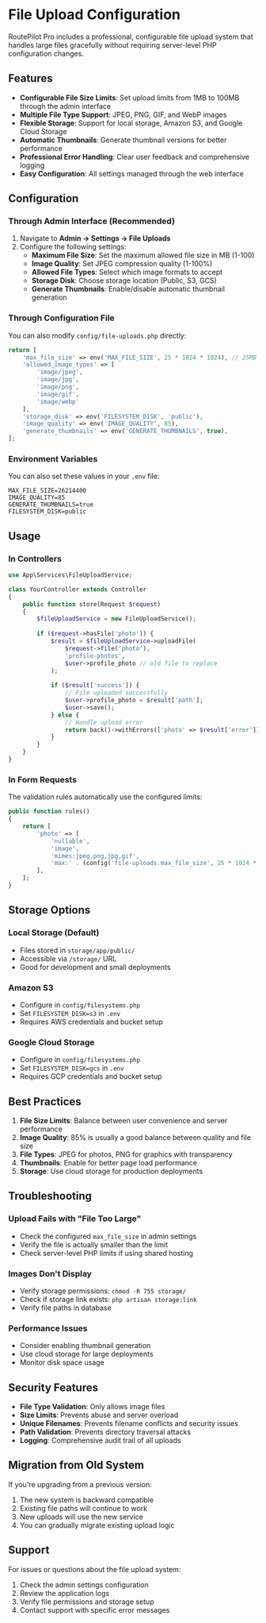 # File Upload Configuration

RoutePilot Pro includes a professional, configurable file upload system that handles large files gracefully without requiring server-level PHP configuration changes.

## Features

- **Configurable File Size Limits**: Set upload limits from 1MB to 100MB through the admin interface
- **Multiple File Type Support**: JPEG, PNG, GIF, and WebP images
- **Flexible Storage**: Support for local storage, Amazon S3, and Google Cloud Storage
- **Automatic Thumbnails**: Generate thumbnail versions for better performance
- **Professional Error Handling**: Clear user feedback and comprehensive logging
- **Easy Configuration**: All settings managed through the web interface

## Configuration

### Through Admin Interface (Recommended)

1. Navigate to **Admin → Settings → File Uploads**
2. Configure the following settings:
   - **Maximum File Size**: Set the maximum allowed file size in MB (1-100)
   - **Image Quality**: Set JPEG compression quality (1-100%)
   - **Allowed File Types**: Select which image formats to accept
   - **Storage Disk**: Choose storage location (Public, S3, GCS)
   - **Generate Thumbnails**: Enable/disable automatic thumbnail generation

### Through Configuration File

You can also modify `config/file-uploads.php` directly:

```php
return [
    'max_file_size' => env('MAX_FILE_SIZE', 25 * 1024 * 1024), // 25MB in bytes
    'allowed_image_types' => [
        'image/jpeg',
        'image/jpg',
        'image/png', 
        'image/gif',
        'image/webp'
    ],
    'storage_disk' => env('FILESYSTEM_DISK', 'public'),
    'image_quality' => env('IMAGE_QUALITY', 85),
    'generate_thumbnails' => env('GENERATE_THUMBNAILS', true),
];
```

### Environment Variables

You can also set these values in your `.env` file:

```env
MAX_FILE_SIZE=26214400
IMAGE_QUALITY=85
GENERATE_THUMBNAILS=true
FILESYSTEM_DISK=public
```

## Usage

### In Controllers

```php
use App\Services\FileUploadService;

class YourController extends Controller
{
    public function store(Request $request)
    {
        $fileUploadService = new FileUploadService();
        
        if ($request->hasFile('photo')) {
            $result = $fileUploadService->uploadFile(
                $request->file('photo'),
                'profile-photos',
                $user->profile_photo // old file to replace
            );
            
            if ($result['success']) {
                // File uploaded successfully
                $user->profile_photo = $result['path'];
                $user->save();
            } else {
                // Handle upload error
                return back()->withErrors(['photo' => $result['error']]);
            }
        }
    }
}
```

### In Form Requests

The validation rules automatically use the configured limits:

```php
public function rules()
{
    return [
        'photo' => [
            'nullable',
            'image',
            'mimes:jpeg,png,jpg,gif',
            'max:' . (config('file-uploads.max_file_size', 25 * 1024 * 1024) / 1024)
        ],
    ];
}
```

## Storage Options

### Local Storage (Default)
- Files stored in `storage/app/public/`
- Accessible via `/storage/` URL
- Good for development and small deployments

### Amazon S3
- Configure in `config/filesystems.php`
- Set `FILESYSTEM_DISK=s3` in `.env`
- Requires AWS credentials and bucket setup

### Google Cloud Storage
- Configure in `config/filesystems.php`
- Set `FILESYSTEM_DISK=gcs` in `.env`
- Requires GCP credentials and bucket setup

## Best Practices

1. **File Size Limits**: Balance between user convenience and server performance
2. **Image Quality**: 85% is usually a good balance between quality and file size
3. **File Types**: JPEG for photos, PNG for graphics with transparency
4. **Thumbnails**: Enable for better page load performance
5. **Storage**: Use cloud storage for production deployments

## Troubleshooting

### Upload Fails with "File Too Large"
- Check the configured `max_file_size` in admin settings
- Verify the file is actually smaller than the limit
- Check server-level PHP limits if using shared hosting

### Images Don't Display
- Verify storage permissions: `chmod -R 755 storage/`
- Check if storage link exists: `php artisan storage:link`
- Verify file paths in database

### Performance Issues
- Consider enabling thumbnail generation
- Use cloud storage for large deployments
- Monitor disk space usage

## Security Features

- **File Type Validation**: Only allows image files
- **Size Limits**: Prevents abuse and server overload
- **Unique Filenames**: Prevents filename conflicts and security issues
- **Path Validation**: Prevents directory traversal attacks
- **Logging**: Comprehensive audit trail of all uploads

## Migration from Old System

If you're upgrading from a previous version:

1. The new system is backward compatible
2. Existing file paths will continue to work
3. New uploads will use the new service
4. You can gradually migrate existing upload logic

## Support

For issues or questions about the file upload system:

1. Check the admin settings configuration
2. Review the application logs
3. Verify file permissions and storage setup
4. Contact support with specific error messages
